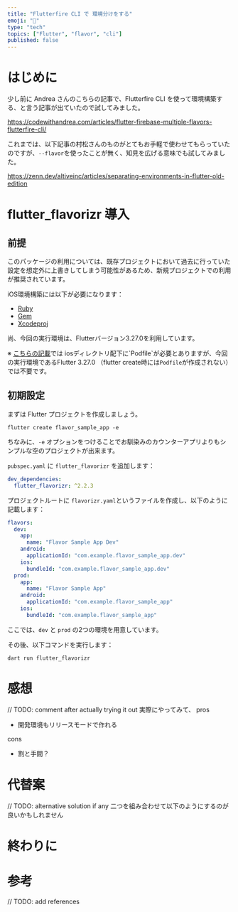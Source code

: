 ```yaml
---
title: "Flutterfire CLI で 環境分けをする"  
emoji: "🔨"   
type: "tech"  
topics: ["Flutter", "flavor", "cli"]
published: false
---
```


# はじめに
少し前に Andrea さんのこちらの記事で、Flutterfire CLI を使って環境構築する、と言う記事が出ていたので試してみました。

https://codewithandrea.com/articles/flutter-firebase-multiple-flavors-flutterfire-cli/

これまでは、以下記事の村松さんのものがとてもお手軽で使わせてもらっていたのですが、`--flavor`を使ったことが無く、知見を広げる意味でも試してみました。

https://zenn.dev/altiveinc/articles/separating-environments-in-flutter-old-edition

# flutter_flavorizr 導入

## 前提

このパッケージの利用については、既存プロジェクトにおいて過去に行っていた設定を想定外に上書きしてしまう可能性があるため、新規プロジェクトでの利用が推奨されています。

iOS環境構築には以下が必要になります：
- [Ruby](https://www.ruby-lang.org/en/documentation/installation/)
- [Gem](https://rubygems.org/pages/download)
- [Xcodeproj](https://github.com/CocoaPods/Xcodeproj)

尚、今回の実行環境は、Flutterバージョン3.27.0を利用しています。

※ [こちらの記載](https://pub.dev/packages/flutter_flavorizr#prerequisites:~:text=If%20your%20app%20uses%20a%20Flutter%20plugin%20and%20you%20plan%20to%20create%20flavors%20for%20iOS%20and%20macOS%2C%20you%20need%20to%20make%20sure%20there%27s%20an%20existing%20Podfile%20file%20under%20the%20ios/macos%20folder.)では iosディレクトリ配下に`Podfile`が必要とありますが、今回の実行環境であるFlutter 3.27.0 （flutter create時には`Podfile`が作成されない）では不要です。

## 初期設定

まずは Flutter プロジェクトを作成しましょう。

```shell
flutter create flavor_sample_app -e
```

ちなみに、`-e` オプションをつけることでお馴染みのカウンターアプリよりもシンプルな空のプロジェクトが出来ます。

`pubspec.yaml` に `flutter_flavorizr` を追加します：

```yaml
dev_dependencies:
  flutter_flavorizr: ^2.2.3
 ```

プロジェクトルートに `flavorizr.yaml`というファイルを作成し、以下のように記載します：

```yaml
flavors:
  dev:
    app:
      name: "Flavor Sample App Dev"
    android:
      applicationId: "com.example.flavor_sample_app.dev"
    ios:
      bundleId: "com.example.flavor_sample_app.dev"
  prod:
    app:
      name: "Flavor Sample App"
    android:
      applicationId: "com.example.flavor_sample_app"
    ios:
      bundleId: "com.example.flavor_sample_app"
```

ここでは、`dev` と `prod` の2つの環境を用意しています。


その後、以下コマンドを実行します：
```shell
dart run flutter_flavorizr
```


# 感想

// TODO: comment after actually trying it out
実際にやってみて、
pros
- 開発環境もリリースモードで作れる

cons
- 割と手間？

# 代替案
// TODO: alternative solution if any
二つを組み合わせて以下のようにするのが良いかもしれません


# 終わりに


# 参考
// TODO: add references